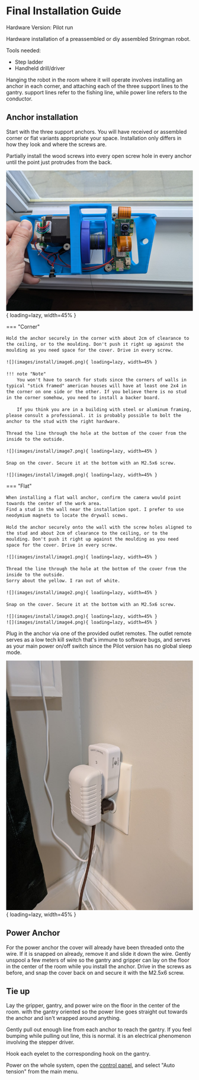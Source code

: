 # Final Installation Guide

Hardware Version: Pilot run

Hardware installation of a preassembled or diy assembled Stringman robot.

Tools needed:  

 - Step ladder
 - Handheld drill/driver

Hanging the robot in the room where it will operate involves installing an anchor in each corner, and attaching each of the three support lines to the gantry. support lines refer to the fishing line, while power line refers to the conductor.

## Anchor installation

Start with the three support anchors. You will have received or assembled corner or flat variants appropriate your space.
Installation only differs in how they look and where the screws are. 

Partially install the wood screws into every open screw hole in every anchor until the point just protrudes from the back.

![](images/install/image5.png){ loading=lazy, width=45% }

=== "Corner"
    
    Hold the anchor securely in the corner with about 2cm of clearance to the ceiling, or to the moulding. Don't push it right up against the moulding as you need space for the cover. Drive in every screw.

    ![](images/install/image6.png){ loading=lazy, width=45% }
    
	!!! note "Note"
	    You won't have to search for studs since the corners of walls in typical "stick framed" american houses will have at least one 2x4 in the corner on one side or the other. If you believe there is no stud in the corner somehow, you need to install a backer board.  
        
	    If you think you are in a building with steel or aluminum framing, please consult a professional. it is probably possible to bolt the anchor to the stud with the right hardware.
    
	Thread the line through the hole at the bottom of the cover from the inside to the outside.

	![](images/install/image7.png){ loading=lazy, width=45% }
    
	Snap on the cover. Secure it at the bottom with an M2.5x6 screw.

	![](images/install/image8.png){ loading=lazy, width=45% }

=== "Flat"	
    
    When installing a flat wall anchor, confirm the camera would point towards the center of the work area.  
    Find a stud in the wall near the installation spot. I prefer to use neodymium magnets to locate the drywall scews.
    
    Hold the anchor securely onto the wall with the screw holes aligned to the stud and about 2cm of clearance to the ceiling, or to the moulding. Don't push it right up against the moulding as you need space for the cover. Drive in every screw.

    ![](images/install/image1.png){ loading=lazy, width=45% }
    
	Thread the line through the hole at the bottom of the cover from the inside to the outside.
	Sorry about the yellow. I ran out of white.

	![](images/install/image2.png){ loading=lazy, width=45% }
    
	Snap on the cover. Secure it at the bottom with an M2.5x6 screw.

	![](images/install/image3.png){ loading=lazy, width=45% }
	![](images/install/image4.png){ loading=lazy, width=45% }

Plug in the anchor via one of the provided outlet remotes. The outlet remote serves as a low tech kill switch that's immune to software bugs, and serves as your main power on/off switch since the Pilot version has no global sleep mode.

![](images/install/image9.png){ loading=lazy, width=45% }

## Power Anchor

For the power anchor the cover will already have been threaded onto the wire. If it is snapped on already, remove it and slide it down the wire. Gently unspool a few meters of wire so the gantry and gripper can lay on the floor in the center of the room while you install the anchor. Drive in the screws as before, and snap the cover back on and secure it with the M2.5x6 screw.

## Tie up

Lay the gripper, gantry, and power wire on the floor in the center of the room. with the gantry oriented so the power line goes straight out towards the anchor and isn't wrapped around anything.

Gently pull out enough line from each anchor to reach the gantry. If you feel bumping while pulling out line, this is normal. it is an electrical phenomenon involving the stepper driver.

Hook each eyelet to the corresponding hook on the gantry.

Power on the whole system, open the [control panel](usage_guide.md), and select "Auto tension" from the main menu.